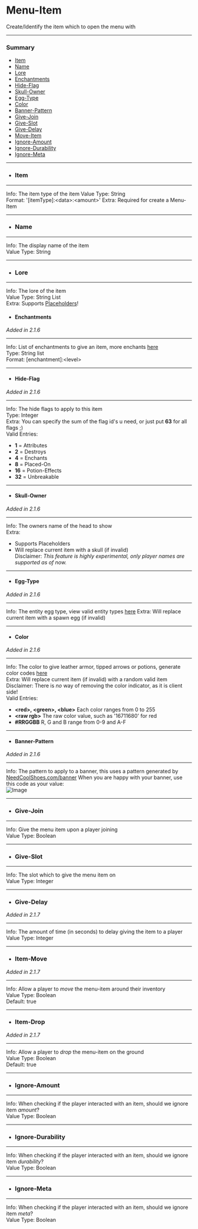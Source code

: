 # Menu-Item #
Create/Identify the item which to open the menu with  
***
### Summary ###
  - [Item](#item)
  - [Name](#name)
  - [Lore](#lore)
  - [Enchantments](#enchantments)
  - [Hide-Flag](#hide-flag)
  - [Skull-Owner](#skull-owner)
  - [Egg-Type](#egg-type)
  - [Color](#color)
  - [Banner-Pattern](#banner-pattern)
  - [Give-Join](#give-join)
  - [Give-Slot](#give-slot)
  - [Give-Delay](#give-delay)
  - [Move-Item](#move-item)
  - [Ignore-Amount](#rows)
  - [Ignore-Durability](#commands)
  - [Ignore-Meta](#items)
***
- ### Item ###
***
  Info: The item type of the item 
  Value Type: String  
  Format: '[itemType]:\<data\>:\<amount\>'
  Extra: Required for create a Menu-Item
***
- ### Name ###
***
  Info: The display name of the item  
  Value Type: String
***
- ### Lore ###
***
  Info: The lore of the item  
  Value Type: String List  
  Extra: Supports [Placeholders](frames.md#placeholders)!
- #### Enchantments ####
*Added in 2.1.6*
***
Info: List of enchantments to give an item, more enchants [here](https://hub.spigotmc.org/javadocs/spigot/org/bukkit/enchantments/Enchantment.html)   
Type: String list  
Format: \[enchantment\]:\<level\>   
***
- #### Hide-Flag ####
*Added in 2.1.6*
***
Info: The hide flags to apply to this item  
Type: Integer  
Extra: You can specify the sum of the flag id's u need, or just put **63** for all flags ;)  
Valid Entries:
 - **1** = Attributes
 - **2** = Destroys
 - **4** = Enchants
 - **8** = Placed-On
 - **16** = Potion-Effects
 - **32** = Unbreakable
***
- #### Skull-Owner ####
*Added in 2.1.6*
***
Info: The owners name of the head to show  
Extra:
 - Supports Placeholders  
 - Will replace current item with a skull (if invalid)  
Disclaimer: *This feature is highly experimental, only player names are supported as of now.*  
***
- #### Egg-Type ####
*Added in 2.1.6*
***
Info: The entity egg type, view valid entity types [here](https://hub.spigotmc.org/javadocs/spigot/org/bukkit/entity/EntityType.html)
Extra: Will replace current item with a spawn egg (if invalid)
***
- #### Color ####
*Added in 2.1.6*
***
Info: The color to give leather armor, tipped arrows or potions, generate color codes [here](https://minecraftcommand.science/armor-generator)  
Extra: Will replace current item (if invalid) with a random valid item  
Disclaimer: There is *no* way of removing the color indicator, as it is client side!  
Valid Entries:
 - **\<red\>, \<green\>, \<blue\>** Each color ranges from 0 to 255
 - **\<raw rgb\>** The raw color value, such as '16711680' for red
 - **#RRGGBB** R, G and B range from 0-9 and A-F
***
- #### Banner-Pattern ###
*Added in 2.1.6*
***
 Info: The pattern to apply to a banner, this uses a pattern generated by [NeedCoolShoes.com/banner](http://www.needcoolshoes.com/banner)
 When you are happy with your banner, use this code as your value:  
 ![Image](https://imgur.com/ahWdXfu.png)
***
- ### Give-Join ###
***
  Info: Give the menu item upon a player joining  
  Value Type: Boolean
***
- ### Give-Slot ###
***
  Info: The slot which to give the menu item on  
  Value Type: Integer
***
- ### Give-Delay ###
*Added in 2.1.7*
***
  Info: The amount of time (in seconds) to delay giving the item to a player  
  Value Type: Integer
***
- ### Item-Move ###
*Added in 2.1.7*
***
  Info: Allow a player to *move* the menu-item around their inventory  
  Value Type: Boolean  
  Default: true
***
- ### Item-Drop ###
*Added in 2.1.7*
***
  Info: Allow a player to *drop* the menu-item on the ground  
  Value Type: Boolean  
  Default: true
***
- ### Ignore-Amount ###
***
  Info: When checking if the player interacted with an item, should we ignore item *amount*?  
  Value Type: Boolean
***
- ### Ignore-Durability ###
***
  Info: When checking if the player interacted with an item, should we ignore item *durability*?  
  Value Type: Boolean
***
- ### Ignore-Meta ###
***
  Info: When checking if the player interacted with an item, should we ignore item *meta*?  
  Value Type: Boolean
